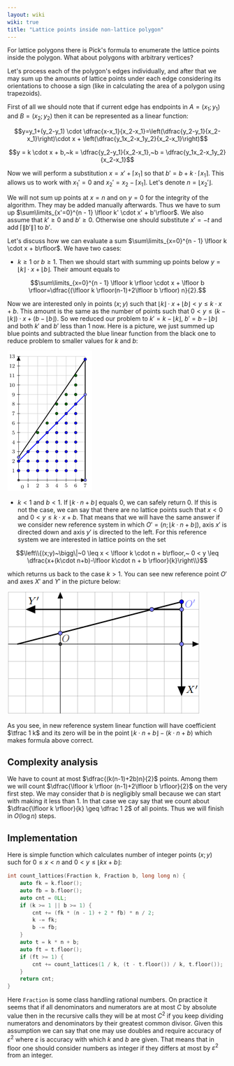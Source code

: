 ```yaml
---
layout: wiki
wiki: true
title: "Lattice points inside non-lattice polygon"
---
```



For lattice polygons there is Pick's formula to enumerate the lattice points inside the polygon.
What about polygons with arbitrary vertices?

Let's process each of the polygon's edges individually, and after that we may sum up the amounts of lattice points under each edge considering its orientations to choose a sign (like in calculating the area of a polygon using trapezoids).

First of all we should note that if current edge has endpoints in $A=(x_1;y_1)$ and $B=(x_2;y_2)$ then it can be represented as a linear function:


$$y=y_1+(y_2-y_1) \cdot \dfrac{x-x_1}{x_2-x_1}=\left(\dfrac{y_2-y_1}{x_2-x_1}\right)\cdot x + \left(\dfrac{y_1x_2-x_1y_2}{x_2-x_1}\right)$$



$$y = k \cdot x + b,~k = \dfrac{y_2-y_1}{x_2-x_1},~b = \dfrac{y_1x_2-x_1y_2}{x_2-x_1}$$


Now we will perform a substitution $x=x'+\lceil x_1 \rceil$ so that $b' = b + k \cdot \lceil x_1 \rceil$.
This allows us to work with $x_1'=0$ and $x_2'=x_2 - \lceil x_1 \rceil$.
Let's denote $n = \lfloor x_2' \rfloor$.

We will not sum up points at $x = n$ and on $y = 0$ for the integrity of the algorithm.
They may be added manually afterwards.
Thus we have to sum up $\sum\limits_{x'=0}^{n - 1} \lfloor k' \cdot x' + b'\rfloor$. We also assume that $k' \geq 0$ and $b'\geq 0$.
Otherwise one should substitute $x'=-t$ and add $\lceil\|b'\|\rceil$ to $b'$.

Let's discuss how we can evaluate a sum $\sum\limits_{x=0}^{n - 1} \lfloor k \cdot x + b\rfloor$.
We have two cases:

- $k \geq 1$ or $b \geq 1$.
Then we should start with summing up points below $y=\lfloor k \rfloor \cdot x + \lfloor b \rfloor$. Their amount equals to

$$\sum\limits_{x=0}^{n - 1} \lfloor k \rfloor \cdot x + \lfloor b \rfloor=\dfrac{(\lfloor k \rfloor(n-1)+2\lfloor b \rfloor) n}{2}.$$

Now we are interested only in points $(x;y)$ such that $\lfloor k \rfloor \cdot x + \lfloor b \rfloor < y \leq k\cdot x + b$.
This amount is the same as the number of points such that $0 < y \leq (k - \lfloor k \rfloor) \cdot x + (b - \lfloor b \rfloor)$.
So we reduced our problem to $k'= k - \lfloor k \rfloor$, $b' = b - \lfloor b \rfloor$ and both $k'$ and $b'$ less than $1$ now.
Here is a picture, we just summed up blue points and subtracted the blue linear function from the black one to reduce problem to smaller values for $k$ and $b$:


![Subtracting floored linear function](/static/wiki/img/lattice.png)



- $k < 1$ and $b < 1$.
If $\lfloor k \cdot n + b\rfloor$ equals $0$, we can safely return $0$.
If this is not the case, we can say that there are no lattice points such that $x < 0$ and $0 < y \leq k \cdot x + b$.
That means that we will have the same answer if we consider new reference system in which $O'=(n;\lfloor k\cdot n + b\rfloor)$, axis $x'$ is directed down and axis $y'$ is directed to the left.
For this reference system we are interested in lattice points on the set

$$\left\\{(x;y)~\bigg\|~0 \leq x < \lfloor k \cdot n + b\rfloor,~ 0 < y \leq \dfrac{x+(k\cdot n+b)-\lfloor k\cdot n + b \rfloor}{k}\right\\}$$

which returns us back to the case $k>1$.
You can see new reference point $O'$ and axes $X'$ and $Y'$ in the picture below:


![New reference and axes](/static/wiki/img/mirror.png)


As you see, in new reference system linear function will have coefficient $\tfrac 1 k$ and its zero will be in the point $\lfloor k\cdot n + b \rfloor-(k\cdot n+b)$ which makes formula above correct.

## Complexity analysis

We have to count at most $\dfrac{(k(n-1)+2b)n}{2}$ points.
Among them we will count $\dfrac{\lfloor k \rfloor (n-1)+2\lfloor b \rfloor}{2}$ on the very first step.
We may consider that $b$ is negligibly small because we can start with making it less than $1$.
In that case we cay say that we count about $\dfrac{\lfloor k \rfloor}{k} \geq \dfrac 1 2$  of all points.
Thus we will finish in $O(\log n)$ steps.

## Implementation

Here is simple function which calculates number of integer points $(x;y)$ such for $0 \leq x < n$ and $0 < y \leq \lfloor k x+b\rfloor$:

```cpp
int count_lattices(Fraction k, Fraction b, long long n) {
    auto fk = k.floor();
    auto fb = b.floor();
    auto cnt = 0LL;
    if (k >= 1 || b >= 1) {
        cnt += (fk * (n - 1) + 2 * fb) * n / 2;
        k -= fk;
        b -= fb;
    }
    auto t = k * n + b;
    auto ft = t.floor();
    if (ft >= 1) {
        cnt += count_lattices(1 / k, (t - t.floor()) / k, t.floor());
    }
    return cnt;
}
```

Here `Fraction` is some class handling rational numbers.
On practice it seems that if all denominators and numerators are at most $C$ by absolute value then in the recursive calls they will be at most $C^2$ if you keep dividing numerators and denominators by their greatest common divisor.
Given this assumption we can say that one may use doubles and require accuracy of $\varepsilon^2$ where $\varepsilon$ is accuracy with which $k$ and $b$ are given.
That means that in floor one should consider numbers as integer if they differs at most by $\varepsilon^2$ from an integer.

